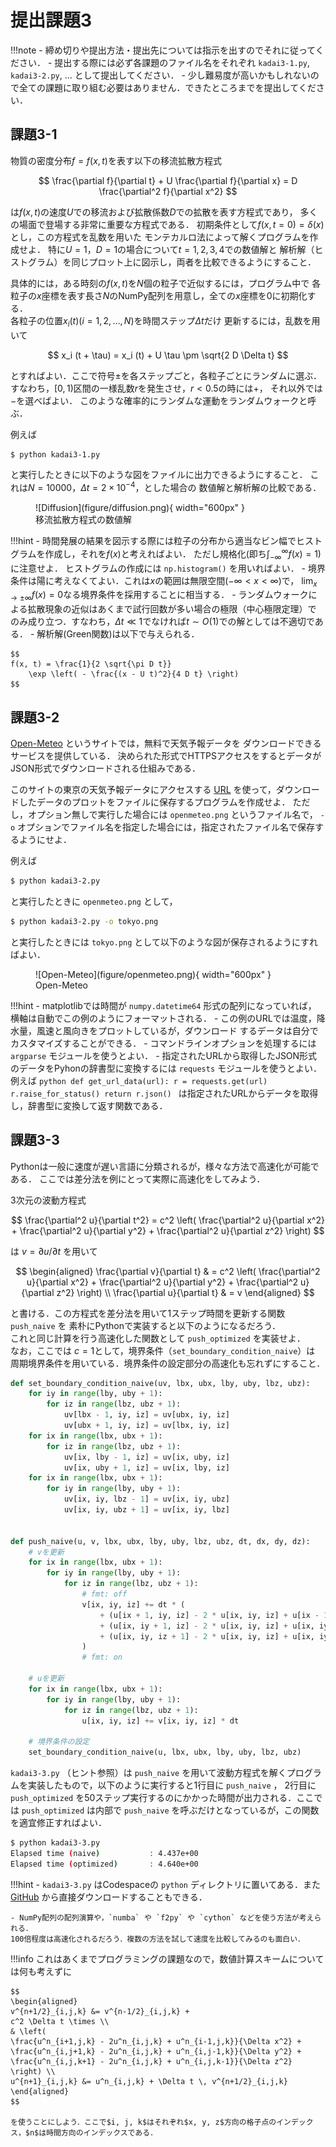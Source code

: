 # 提出課題3

!!!note
    - 締め切りや提出方法・提出先については指示を出すのでそれに従ってください．
    - 提出する際には必ず各課題のファイル名をそれぞれ `kadai3-1.py`, `kadai3-2.py`, ... として提出してください．
    - 少し難易度が高いかもしれないので全ての課題に取り組む必要はありません．できたところまでを提出してください．

## 課題3-1
物質の密度分布$f = f(x, t)$を表す以下の移流拡散方程式

$$
\frac{\partial f}{\partial t} +
U \frac{\partial f}{\partial x} =
D \frac{\partial^2 f}{\partial x^2}
$$

は$f(x, t)$の速度$U$での移流および拡散係数$D$での拡散を表す方程式であり，
多くの場面で登場する非常に重要な方程式である．
初期条件として$f(x, t=0) = \delta (x)$とし，この方程式を乱数を用いた
モンテカルロ法によって解くプログラムを作成せよ．
特に$U = 1$，$D = 1$の場合について$t = 1, 2, 3, 4$での数値解と
解析解（ヒストグラム）を同じプロット上に図示し，両者を比較できるようにすること．  

具体的には，ある時刻の$f(x, t)$を$N$個の粒子で近似するには，プログラム中で
各粒子の$x$座標を表す長さ$N$のNumPy配列を用意し，全ての$x$座標を0に初期化する．  
各粒子の位置$x_i (t) (i=1, 2, \ldots, N)$を時間ステップ$\Delta t$だけ
更新するには，乱数を用いて

$$
x_i (t + \tau) = x_i (t) + U \tau \pm \sqrt{2 D \Delta t}
$$

とすればよい．ここで符号$\pm$を各ステップごと，各粒子ごとにランダムに選ぶ．
すなわち，$[0, 1)$区間の一様乱数$r$を発生させ，$r < 0.5$の時には$+$，
それ以外では$-$を選べばよい．
このような確率的にランダムな運動をランダムウォークと呼ぶ．

例えば
```bash
$ python kadai3-1.py
```
と実行したときに以下のような図をファイルに出力できるようにすること．
これは$N = 10000$，$\Delta t = 2 \times 10^{-4}$，とした場合の
数値解と解析解の比較である．

<figure markdown="span">
![Diffusion](figure/diffusion.png){ width="600px" }
<figcaption>移流拡散方程式の数値解</figcaption>
</figure>

!!!hint
    - 時間発展の結果を図示する際には粒子の分布から適当なビン幅でヒストグラムを作成し，それを$f(x)$と考えればよい．
    ただし規格化(即ち$\int_{-\infty}^{\infty} f(x) = 1$)に注意せよ．
    ヒストグラムの作成には `np.histogram()` を用いればよい．
    - 境界条件は陽に考えなくてよい．これは$x$の範囲は無限空間($-\infty < x < \infty$)で，
    $\lim_{x \rightarrow \pm \infty} f(x) = 0$なる境界条件を採用することに相当する．
    - ランダムウォークによる拡散現象の近似はあくまで試行回数が多い場合の極限（中心極限定理）で
    のみ成り立つ．すなわち，$\Delta t \ll 1$でなければ$t \sim O(1)$での解としては不適切である．
    - 解析解(Green関数)は以下で与えられる．

    $$
    f(x, t) = \frac{1}{2 \sqrt{\pi D t}}
        \exp \left( - \frac{(x - U t)^2}{4 D t} \right)
    $$


## 課題3-2
[Open-Meteo](https://open-meteo.com/en) というサイトでは，無料で天気予報データを
ダウンロードできるサービスを提供している．
決められた形式でHTTPSアクセスをするとデータがJSON形式でダウンロードされる仕組みである．

このサイトの東京の天気予報データにアクセスする
[URL](https://api.open-meteo.com/v1/forecast?latitude=35.6785&longitude=139.6823&hourly=temperature_2m,precipitation,windspeed_10m,winddirection_10m&windspeed_unit=ms&timezone=Asia%2FTokyo&past_days=1)
を使って，ダウンロードしたデータのプロットをファイルに保存するプログラムを作成せよ．
ただし，オプション無しで実行した場合には ```openmeteo.png``` というファイル名で，
```-o``` オプションでファイル名を指定した場合には，指定されたファイル名で保存するようにせよ．

例えば
```bash
$ python kadai3-2.py
```
と実行したときに ```openmeteo.png``` として，
```bash
$ python kadai3-2.py -o tokyo.png
```
と実行したときには ```tokyo.png``` として以下のような図が保存されるようにすればよい．

<figure markdown="span">
![Open-Meteo](figure/openmeteo.png){ width="600px" }
<figcaption>Open-Meteo</figcaption>
</figure>

!!!hint
    - matplotlibでは時間が ```numpy.datetime64``` 形式の配列になっていれば，
    横軸は自動でこの例のようにフォーマットされる．
    - この例のURLでは温度，降水量，風速と風向きをプロットしているが，ダウンロード
    するデータは自分でカスタマイズすることができる．
    - コマンドラインオプションを処理するには ```argparse``` モジュールを使うとよい．
    - 指定されたURLから取得したJSON形式のデータをPyhonの辞書型に変換するには
    ```requests``` モジュールを使うとよい．例えば
    ```python
    def get_url_data(url):
        r = requests.get(url)
        r.raise_for_status()
        return r.json()
    ```
    は指定されたURLからデータを取得し，辞書型に変換して返す関数である．

## 課題3-3
Pythonは一般に速度が遅い言語に分類されるが，様々な方法で高速化が可能である．
ここでは差分法を例にとって実際に高速化をしてみよう．

3次元の波動方程式

$$
\frac{\partial^2 u}{\partial t^2} = c^2
\left(
\frac{\partial^2 u}{\partial x^2} +
\frac{\partial^2 u}{\partial y^2} +
\frac{\partial^2 u}{\partial z^2}
\right)
$$

は $v = \partial u / \partial t$ を用いて

$$
\begin{aligned}
\frac{\partial v}{\partial t} & = c^2
\left(
\frac{\partial^2 u}{\partial x^2} +
\frac{\partial^2 u}{\partial y^2} +
\frac{\partial^2 u}{\partial z^2}
\right)
\\
\frac{\partial u}{\partial t} & = v
\end{aligned}
$$

と書ける．この方程式を差分法を用いて1ステップ時間を更新する関数 `push_naive` を
素朴にPythonで実装すると以下のようになるだろう．  
これと同じ計算を行う高速化した関数として `push_optimized` を実装せよ．  
なお，ここでは $c = 1$として，境界条件（`set_boundary_condition_naive`）は
周期境界条件を用いている．境界条件の設定部分の高速化も忘れずにすること．

```python
def set_boundary_condition_naive(uv, lbx, ubx, lby, uby, lbz, ubz):
    for iy in range(lby, uby + 1):
        for iz in range(lbz, ubz + 1):
            uv[lbx - 1, iy, iz] = uv[ubx, iy, iz]
            uv[ubx + 1, iy, iz] = uv[lbx, iy, iz]
    for ix in range(lbx, ubx + 1):
        for iz in range(lbz, ubz + 1):
            uv[ix, lby - 1, iz] = uv[ix, uby, iz]
            uv[ix, uby + 1, iz] = uv[ix, lby, iz]
    for ix in range(lbx, ubx + 1):
        for iy in range(lby, uby + 1):
            uv[ix, iy, lbz - 1] = uv[ix, iy, ubz]
            uv[ix, iy, ubz + 1] = uv[ix, iy, lbz]


def push_naive(u, v, lbx, ubx, lby, uby, lbz, ubz, dt, dx, dy, dz):
    # vを更新
    for ix in range(lbx, ubx + 1):
        for iy in range(lby, uby + 1):
            for iz in range(lbz, ubz + 1):
                # fmt: off
                v[ix, iy, iz] += dt * (
                    + (u[ix + 1, iy, iz] - 2 * u[ix, iy, iz] + u[ix - 1, iy, iz]) / dx**2
                    + (u[ix, iy + 1, iz] - 2 * u[ix, iy, iz] + u[ix, iy - 1, iz]) / dy**2
                    + (u[ix, iy, iz + 1] - 2 * u[ix, iy, iz] + u[ix, iy, iz - 1]) / dz**2
                )
                # fmt: on

    # uを更新
    for ix in range(lbx, ubx + 1):
        for iy in range(lby, uby + 1):
            for iz in range(lbz, ubz + 1):
                u[ix, iy, iz] += v[ix, iy, iz] * dt

    # 境界条件の設定
    set_boundary_condition_naive(u, lbx, ubx, lby, uby, lbz, ubz)
```

`kadai3-3.py` （ヒント参照）は `push_naive` を用いて波動方程式を解くプログラムを実装したもので，以下のように実行すると1行目に `push_naive` ， 2行目に `push_optimized` を50ステップ実行するのにかかった時間が出力される．ここでは `push_optimized` は内部で `push_naive` を呼ぶだけとなっているが，この関数を適宜修正すればよい．

```bash
$ python kadai3-3.py
Elapsed time (naive)           : 4.437e+00 
Elapsed time (optimized)       : 4.640e+00 
```

!!!hint
    - `kadai3-3.py` はCodespaceの `python` ディレクトリに置いてある．また [GitHub](https://github.com/chibutsu-utokyo/debian/blob/main/python/kadai3-3.py) から直接ダウンロードすることもできる．

    - NumPy配列の配列演算や，`numba` や `f2py` や `cython` などを使う方法が考えられる．
    100倍程度は高速化されるだろう．複数の方法を試して速度を比較してみるのも面白い．


!!!info
    これはあくまでプログラミングの課題なので，数値計算スキームについては何も考えずに

    $$
    \begin{aligned}
    v^{n+1/2}_{i,j,k} &= v^{n-1/2}_{i,j,k} +
    c^2 \Delta t \times \\
    & \left(
    \frac{u^n_{i+1,j,k} - 2u^n_{i,j,k} + u^n_{i-1,j,k}}{\Delta x^2} +
    \frac{u^n_{i,j+1,k} - 2u^n_{i,j,k} + u^n_{i,j-1,k}}{\Delta y^2} +
    \frac{u^n_{i,j,k+1} - 2u^n_{i,j,k} + u^n_{i,j,k-1}}{\Delta z^2}
    \right) \\
    u^{n+1}_{i,j,k} &= u^n_{i,j,k} + \Delta t \, v^{n+1/2}_{i,j,k}
    \end{aligned}
    $$
    
    を使うことにしよう．ここで$i, j, k$はそれぞれ$x, y, z$方向の格子点のインデックス，$n$は時間方向のインデックスである．
